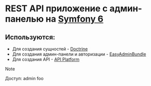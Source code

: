 # REST API приложение с админ-панелью на [Symfony 6](https://symfony.com/doc/6.4/index.html)
## Используются:
-	Для создания сущностей - [Doctrine](https://symfony.com/doc/current/doctrine.html)
-	Для создания админ-панели и авторизации - [EasyAdminBundle](https://symfony.com/bundles/EasyAdminBundle/current/index.html)
-	Для создания API - [API Platform](https://symfony.com/doc/current/the-fast-track/en/26-api.html#installing-api-platform)

> [!NOTE]
> Доступ: admin foo
